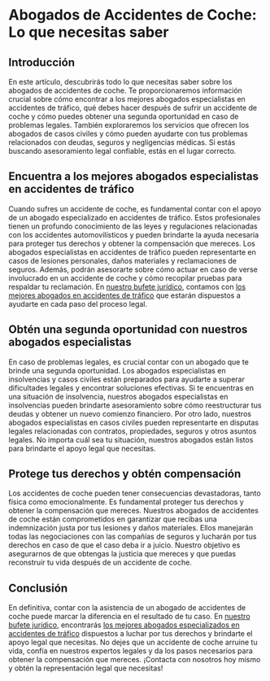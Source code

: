 # Abogados de Accidentes de Coche: Lo que necesitas saber

## Introducción

En este artículo, descubrirás todo lo que necesitas saber sobre los abogados de accidentes de coche. Te proporcionaremos información crucial sobre cómo encontrar a los mejores abogados especialistas en accidentes de tráfico, qué debes hacer después de sufrir un accidente de coche y cómo puedes obtener una segunda oportunidad en caso de problemas legales. También exploraremos los servicios que ofrecen los abogados de casos civiles y cómo pueden ayudarte con tus problemas relacionados con deudas, seguros y negligencias médicas. Si estás buscando asesoramiento legal confiable, estás en el lugar correcto.

## Encuentra a los mejores abogados especialistas en accidentes de tráfico

Cuando sufres un accidente de coche, es fundamental contar con el apoyo de un abogado especializado en accidentes de tráfico. Estos profesionales tienen un profundo conocimiento de las leyes y regulaciones relacionadas con los accidentes automovilísticos y pueden brindarte la ayuda necesaria para proteger tus derechos y obtener la compensación que mereces. Los abogados especialistas en accidentes de tráfico pueden representarte en casos de lesiones personales, daños materiales y reclamaciones de seguros. Además, podrán asesorarte sobre cómo actuar en caso de verse involucrado en un accidente de coche y cómo recopilar pruebas para respaldar tu reclamación. En [nuestro bufete jurídico](/bufete-juridico), contamos con [los mejores abogados en accidentes de tráfico](/los-mejores-abogados-en-accidentes-de-trafico) que estarán dispuestos a ayudarte en cada paso del proceso legal.

## Obtén una segunda oportunidad con nuestros abogados especialistas

En caso de problemas legales, es crucial contar con un abogado que te brinde una segunda oportunidad. Los abogados especialistas en insolvencias y casos civiles están preparados para ayudarte a superar dificultades legales y encontrar soluciones efectivas. Si te encuentras en una situación de insolvencia, nuestros abogados especialistas en insolvencias pueden brindarte asesoramiento sobre cómo reestructurar tus deudas y obtener un nuevo comienzo financiero. Por otro lado, nuestros abogados especialistas en casos civiles pueden representarte en disputas legales relacionadas con contratos, propiedades, seguros y otros asuntos legales. No importa cuál sea tu situación, nuestros abogados están listos para brindarte el apoyo legal que necesitas.

## Protege tus derechos y obtén compensación

Los accidentes de coche pueden tener consecuencias devastadoras, tanto física como emocionalmente. Es fundamental proteger tus derechos y obtener la compensación que mereces. Nuestros abogados de accidentes de coche están comprometidos en garantizar que recibas una indemnización justa por tus lesiones y daños materiales. Ellos manejarán todas las negociaciones con las compañías de seguros y lucharán por tus derechos en caso de que el caso deba ir a juicio. Nuestro objetivo es asegurarnos de que obtengas la justicia que mereces y que puedas reconstruir tu vida después de un accidente de coche.

## Conclusión

En definitiva, contar con la asistencia de un abogado de accidentes de coche puede marcar la diferencia en el resultado de tu caso. En [nuestro bufete jurídico](/bufete-juridico), encontrarás [los mejores abogados especializados en accidentes de tráfico](/los-mejores-abogados-en-accidentes-de-trafico) dispuestos a luchar por tus derechos y brindarte el apoyo legal que necesitas. No dejes que un accidente de coche arruine tu vida, confía en nuestros expertos legales y da los pasos necesarios para obtener la compensación que mereces. ¡Contacta con nosotros hoy mismo y obtén la representación legal que necesitas!